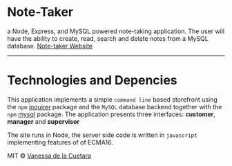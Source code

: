 # **Note-Taker**
a Node, Express, and MySQL powered note-taking application. The user will have the ability to create, read, search and delete notes from a MySQL database. [Note-taker Website](https://hidden-journey-55868.herokuapp.com/)

---


# **Technologies and Depencies**

This application implements a simple `command line` based storefront using the `npm` [inquirer](https://www.npmjs.com/package/inquirer) package and the `MySQL` database backend together with the `npm` [mysql](https://www.npmjs.com/package/mysql) package. The application presents three interfaces: **customer**, **manager** and **supervisor**

The site runs in Node, the server side code is written in `javascript` implementing features of of ECMA16.


MIT © [Vanessa de la Cuetara](2019)




